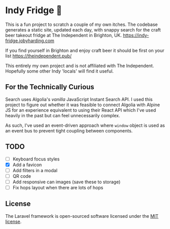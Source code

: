 # Indy Fridge 🍻

This is a fun project to scratch a couple of my own itches.
The codebase generates a static site, updated each day, with
snappy search for the craft beer takeout fridge at The Independent
in Brighton, UK. https://indy-fridge.jobyharding.com

If you find yourself in Brighton and enjoy craft beer it should
be first on your list https://theindependent.pub/

This entirely my own project and is not affiliated with The Independent.
Hopefully some other Indy 'locals' will find it useful.

## For the Technically Curious

Search uses Algolia's *vanilla* JavaScript Instant Search API.
I used this project to figure out whether it was feasible to
connect Algolia with Alpine JS for an experience equivalent to
using their React API which I've used heavily in the past but
can feel unnecessarily complex.

As such, I've used an event-driven approach where `window` object is
used as an event bus to prevent tight coupling between components.

## TODO
- [ ] Keyboard focus styles
- [x] Add a favicon
- [ ] Add filters in a modal
- [ ] QR code
- [ ] Add responsive can images (save these to storage)
- [ ] Fix hops layout when there are lots of hops

## License

The Laravel framework is open-sourced software licensed under the [MIT license](https://opensource.org/licenses/MIT).
